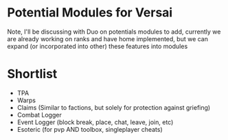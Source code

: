 # Potential Modules for Versai

Note, I'll be discussing with Duo on potentials modules to add, currently we are already working on ranks and have home implemented, but we can expand (or incorporated into other) these features into modules

# Shortlist
- TPA
- Warps
- Claims (Similar to factions, but solely for protection against griefing)
- Combat Logger
- Event Logger (block break, place, chat, leave, join, etc)
- Esoteric (for pvp AND toolbox, singleplayer cheats)
